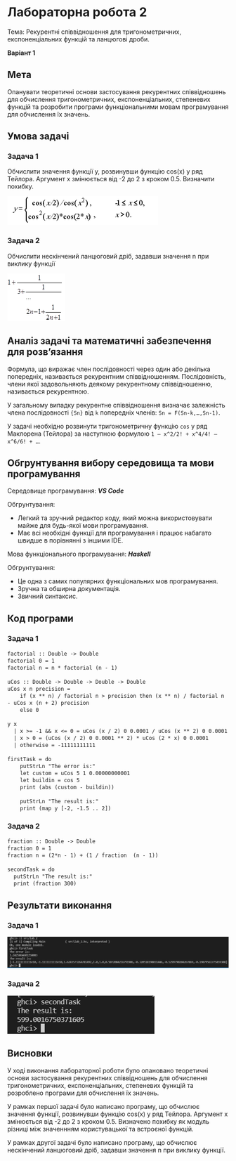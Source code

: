 # Лабораторна робота 2

Тема: Рекурентні співвідношення для тригонометричних, експоненціальних функцій та ланцюгові дроби. 

**Варіант 1**

## Мета

Опанувати теоретичні основи застосування рекурентних співвідношень для обчислення тригонометричних, експоненціальних, степеневих функцій та розробити програми функціональними мовам програмування для обчислення їх значень.

## Умова задачі

### Задача 1
Обчислити значення функції у, розвинувши функцію cos(x) у ряд Тейлора. Аргумент х змінюється від -2 до 2 з кроком 0.5. Визначити похибку.

![Lab 2 Task 1](img/lab_2/task_1.png)

### Задача 2
Обчислити нескінчений ланцюговий дріб, задавши значення n при виклику функції

![Lab 2 Task 2](img/lab_2/task_2.png)

## Аналіз задачі та математичні забезпечення для розв’язання

Формула, що виражає член послідовності через один або декілька попередніх, називається рекурентним співвідношенням. Послідовність, члени якої задовольняють деякому рекурентному співвідношенню, називається рекурентною.

У загальному випадку рекурентне співвідношення визначає залежність члена послідовності `{Sn}` від `k` попередніх членів: `Sn = F(Sn-k,…,Sn-1)`.

У задачі необхідно розвинути тригонометричну функцію `cos` у ряд Маклорена (Тейлора) за наступною формулою `1 – x^2/2! + x^4/4! – x^6/6! + …`.

## Обгрунтування вибору середовища та мови програмування

Середовище програмування: ***VS Code***

Обгрунтування:

- Легкий та зручний редактор коду, який можна використовувати майже для будь-якої мови програмування.
- Має всі необхідні функції для програмування і працює набагато швидше в порівнянні з іншими IDE.

Мова функціонального програмування: ***Haskell***

Обгрунтування:

- Це одна з самих популярних функціональних мов програмування.
- Зручна та обширна документація.
- Звичний синтаксис.

## Код програми

### Задача 1
```
factorial :: Double -> Double
factorial 0 = 1
factorial n = n * factorial (n - 1)

uCos :: Double -> Double -> Double -> Double
uCos x n precision =
    if (x ** n) / factorial n > precision then (x ** n) / factorial n - uCos x (n + 2) precision
    else 0

y x
  | x >= -1 && x <= 0 = uCos (x / 2) 0 0.0001 / uCos (x ** 2) 0 0.0001
  | x > 0 = (uCos (x / 2) 0 0.0001 ** 2) * uCos (2 * x) 0 0.0001
  | otherwise = -11111111111

firstTask = do 
    putStrLn "The error is:"
    let custom = uCos 5 1 0.00000000001
    let buildin = cos 5
    print (abs (custom - buildin))

    putStrLn "The result is:"
    print (map y [-2, -1.5 .. 2])

```

### Задача 2
```
fraction :: Double -> Double
fraction 0 = 1
fraction n = (2*n - 1) + (1 / fraction  (n - 1))

secondTask = do
  putStrLn "The result is:"
  print (fraction 300)

```

## Результати виконання

### Задача 1
![Lab 2 Task 1 Results](img/lab_2/task_1_results.png)

### Задача 2
![Lab 2 Task 2 Results](img/lab_2/task_2_results.png)

## Висновки
У ході виконання лабораторної роботи було опановано теоретичні основи застосування рекурентних співвідношень для обчислення тригонометричних, експоненціальних, степеневих функцій та розроблено програми для обчислення їх значень.

У рамках першої задачі було написано програму, що обчислює значення функції, розвинувши функцію cos(x) у ряд Тейлора. Аргумент х змінюється від -2 до 2 з кроком 0.5. Визначено похибку як модуль різниці між значеннням користувацької та встроєної функцій.

У рамках другої задачі було написано програму, що обчислює нескінчений ланцюговий дріб, задавши значення n при виклику функції.
